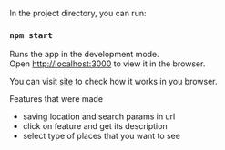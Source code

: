 In the project directory, you can run:

### `npm start`

Runs the app in the development mode.<br />
Open [http://localhost:3000](http://localhost:3000) to view it in the browser.

You can visit [site](https://sevser.github.io/test_task_kiko/) to check how it works in you browser.

Features that were made 
* saving location and search params in url
* click on feature and get its description
* select type of places that you want to see

